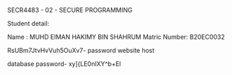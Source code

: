 SECR4483 - 02 - SECURE PROGRAMMING

Student detail:

Name : MUHD EIMAN HAKIMY BIN SHAHRUM
Matric Number: B20EC0032

RsUBm7JtvHvVuh5OuXv7- password website host

database password- xy]{LE0nIXY^b+El